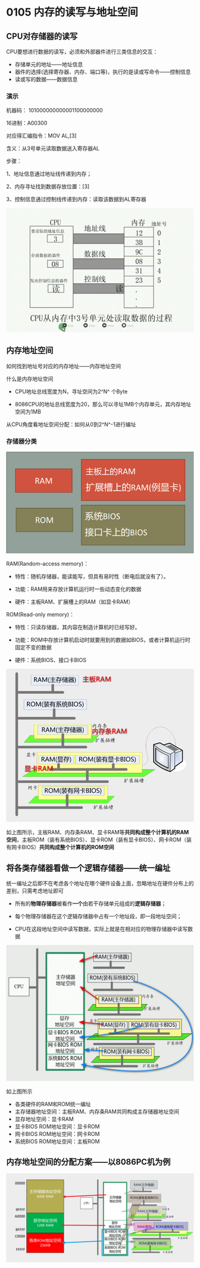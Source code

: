 # 0105 内存的读写与地址空间

## CPU对存储器的读写

CPU要想进行数据的读写，必须和外部器件进行三类信息的交互：

- 存储单元的地址——地址信息
- 器件的选择(选择寄存器、内存、端口等)，执行的是读或写命令——控制信息
- 读或写的数据——数据信息

### 演示

机器码： 101000000000001100000000

16进制：A00300

对应得汇编指令：MOV AL,[3]

含义：从3号单元读取数据送入寄存器AL  

步骤：

1、地址信息通过地址线传递到内存；

2、内存寻址找到数据存放位置：[3]

3、控制信息通过控制线传递到内存：读取该数据到AL寄存器

![Video_2023-09-02_135951](./assets/Video_2023-09-02_135951.gif)

## 内存地址空间

如何找到地址号对应的内存地址——内存地址空间

什么是内存地址空间

- CPU地址总线宽度为N，寻址空间为2^N^ 个Byte

- 8086CPU的地址总线宽度为20，那么可以寻址1MB个内存单元，其内存地址空间为1MB  

从CPU角度看地址空间分配：如何从0到2^N^-1进行编址

### 存储器分类

![image-20230902141423795](./assets/image-20230902141423795.png)

RAM(Random-access memory)：

- 特性：随机存储器，能读能写，但具有易时性（断电后就没有了）。

- 功能：RAM用来存放计算机运行时一些动态变化的数据
- 硬件：主板RAM、扩展槽上的RAM（如显卡RAM）

ROM(Read-only memory)：

- 特性：只读存储器，其内容在制造计算机时已经写好。

- 功能：ROM中存放计算机启动时就要用到的数据如BIOS，或者计算机运行时固定不变的数据
- 硬件：系统BIOS、接口卡BIOS

![image-20230902141432836](./assets/image-20230902141432836.png)

如上图所示，主板RAM、内存条RAM、显卡RAM等**共同构成整个计算机的RAM空间**，主板ROM（装有系统BIOS）、显卡ROM（装有显卡BIOS）、网卡ROM（装有网卡BIOS）**共同构成整个计算机的ROM空间**

## 将各类存储器看做一个逻辑存储器——统一编址

统一编址之后即不在考虑各个地址在哪个硬件设备上面，忽略地址在硬件分布上的差别，只需考虑地址即可

- 所有的**物理存储器**被看作**一个**由若干存储单元组成的**逻辑存储器**；

- 每个物理存储器在这个逻辑存储器中占有一个地址段，即一段地址空间；

- CPU在这段地址空间中读写数据，实际上就是在相对应的物理存储器中读写数据  

![Snipaste_2023-09-02_14-29-26](./assets/Snipaste_2023-09-02_14-29-26.png)

如上图所示

- 各类硬件的RAM和ROM统一编址
- 主存储器地址空间：主板RAM、内存条RAM共同构成主存储器地址空间
- 显存地址空间：显卡RAM
- 显卡BIOS ROM地址空间：显卡ROM
- 网卡BIOS ROM地址空间：网卡ROM
- 系统BIOS ROM地址空间：主板ROM

## 内存地址空间的分配方案——以8086PC机为例

![image-20230902143944799](./assets/image-20230902143944799.png)
